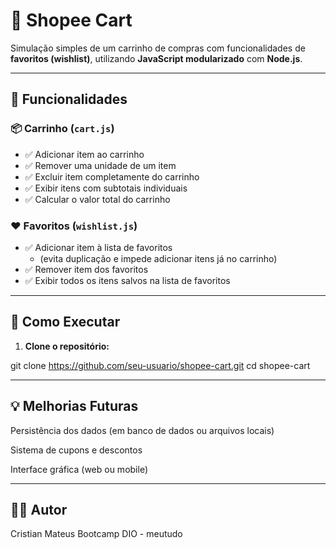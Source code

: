 # 🛒 Shopee Cart

Simulação simples de um carrinho de compras com funcionalidades de **favoritos (wishlist)**, utilizando **JavaScript modularizado** com **Node.js**.

---

## 🔧 Funcionalidades

### 📦 Carrinho (`cart.js`)
- ✅ Adicionar item ao carrinho  
- ✅ Remover uma unidade de um item  
- ✅ Excluir item completamente do carrinho  
- ✅ Exibir itens com subtotais individuais  
- ✅ Calcular o valor total do carrinho  

### ❤️ Favoritos (`wishlist.js`)
- ✅ Adicionar item à lista de favoritos  
  - (evita duplicação e impede adicionar itens já no carrinho)  
- ✅ Remover item dos favoritos  
- ✅ Exibir todos os itens salvos na lista de favoritos  

---

## 🚀 Como Executar

1. **Clone o repositório:**

git clone https://github.com/seu-usuario/shopee-cart.git
cd shopee-cart

---

## 💡 Melhorias Futuras
Persistência dos dados (em banco de dados ou arquivos locais)

Sistema de cupons e descontos

Interface gráfica (web ou mobile)

---
## 👨‍💻 Autor
Cristian Mateus
Bootcamp DIO - meutudo
